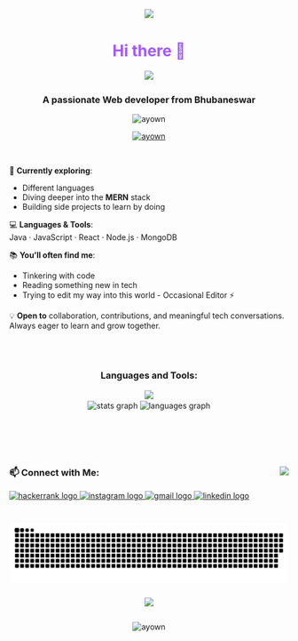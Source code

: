 <div align="center">

  <img src="https://user-images.githubusercontent.com/74038190/225813708-98b745f2-7d22-48cf-9150-083f1b00d6c9.gif"/>
  <h1 style="color: #a259ff;">Hi there 👋</h1>
  <img src="https://readme-typing-svg.herokuapp.com/?font=Righteous&size=30&center=true&vCenter=true&width=500&height=70&duration=3700&lines=Code,+coffee,+and+creativity+inside!;Namaste🙏+I'm+Ayan;Explore,+fork,+star,+and+repeat!;" />

</div>


<h3 align="center">A passionate Web developer from Bhubaneswar</h3>

<p align="center"> <img src="https://komarev.com/ghpvc/?username=ayown&label=Profile%20views&color=0e75b6&style=flat" alt="ayown" /> </p>

<p align="center"> <a href="https://github.com/ryo-ma/github-profile-trophy"><img src="https://github-profile-trophy.vercel.app/?username=ayown" alt="ayown" /></a> </p>

<p align="center"> <a href="https://twitter.com/" target="blank"><img src="https://img.shields.io/twitter/follow/?logo=twitter&style=for-the-badge" alt="" /></a> </p>

🔭 **Currently exploring**:  
- Different languages  
- Diving deeper into the **MERN** stack  
- Building side projects to learn by doing  

💻 **Languages & Tools**:  
Java · JavaScript · React · Node.js · MongoDB

📚 **You’ll often find me**:  
- Tinkering with code  
- Reading something new in tech  
- Trying to edit my way into this world - Occasional Editor ⚡

💡 **Open to** collaboration, contributions, and meaningful tech conversations. Always eager to learn and grow together.

<br><br>

###
<h3 align="center">Languages and Tools:</h3>
<div align="center">
  <img src="https://skillicons.dev/icons?i=js,react,nodejs,html,css,tailwindcss,mongodb,python,java,git,github,vercel&theme=dark" />
</div>


<div align="center">
  <img src="https://github-readme-stats.vercel.app/api?username=ayown&hide_title=false&hide_rank=false&show_icons=true&include_all_commits=true&count_private=true&disable_animations=false&theme=dracula&locale=en&hide_border=false" height="150" alt="stats graph"  />
  <img src="https://github-readme-stats.vercel.app/api/top-langs?username=ayown&locale=en&hide_title=false&layout=compact&card_width=320&langs_count=5&theme=dracula&hide_border=false" height="150" alt="languages graph"  />
</div>


<br><br>



<div align="center">
  <!--<img src="https://cdn.jsdelivr.net/gh/devicons/devicon/icons/aftereffects/aftereffects-original.svg" height="40" alt="aftereffects logo"  />
  <img width="12" />
  <img src="https://cdn.jsdelivr.net/gh/devicons/devicon@latest/icons/premierepro/premierepro-original.svg" height="40" alt="premiere pro logo"  />
  <img width="12" />
  <img src="https://cdn.jsdelivr.net/gh/devicons/devicon@latest/icons/photoshop/photoshop-original.svg" alt="photoshop logo" height="40"/>
  <img width="12" /?>
  <img src="https://cdn.jsdelivr.net/gh/devicons/devicon/icons/canva/canva-original.svg" height="40" alt="Canva logo"  />
  <img width="12" />
  <img src="https://cdn.jsdelivr.net/gh/devicons/devicon@latest/icons/eclipse/eclipse-original-wordmark.svg" height="40" alt="eclipse logo"  />
  <img width="12" />
  <img src="https://imgs.search.brave.com/29qrMkUQXtvymObc4BhOwGhocqLG5P2mXzRG9yB_X9g/rs:fit:860:0:0:0/g:ce/aHR0cHM6Ly9pbWFn/ZXMuc2Vla2xvZ28u/Y29tL2xvZ28tcG5n/LzMzLzEvZXhwcmVz/cy1qcy1sb2dvLXBu/Z19zZWVrbG9nby0z/Mzk4NTAucG5n" height="40" alt="express logo"  />
  <img width="12" />
  <img src="https://cdn.jsdelivr.net/gh/devicons/devicon@latest/icons/mysql/mysql-original-wordmark.svg" height="40" alt="mysql logo"  />
  <img width="12" />
  <img src="https://cdn.jsdelivr.net/gh/devicons/devicon/icons/pycharm/pycharm-original.svg" height="40" alt="pycharm logo"  />
  <img width="12" />
  <img src="https://cdn.jsdelivr.net/gh/devicons/devicon@latest/icons/java/java-original.svg" height="40" alt="java logo"  />
  <img width="12" />
  <img src="https://cdn.jsdelivr.net/gh/devicons/devicon@latest/icons/intellij/intellij-original.svg" height="40" alt="intellij logo"  />
  <img width="12" />
  <img src="https://cdn.jsdelivr.net/gh/devicons/devicon@latest/icons/vscode/vscode-original.svg" height="40" alt="vscode logo"  />
  <img width="12" />
  <img src="https://cdn.jsdelivr.net/gh/devicons/devicon/icons/cplusplus/cplusplus-original.svg" height="40" alt="cplusplus logo"  />
  <img width="12" />
--!>
  
  <br>

###

<img align="right" height="100" src="https://encrypted-tbn0.gstatic.com/images?q=tbn:ANd9GcQ5AcolCenvJRkD959zamxyxXg1w4cVJlnz1A&s" />

###

<h3 align="left">📫 Connect with Me:</h3>
<p align="left"></p>
<div align="left">
  <a href="https://www.hackerrank.com/profile/bhattacharjeeay1" target="_blank">
    <img src="https://img.shields.io/static/v1?message=HackerRank&logo=hackerrank&label=&color=2EC866&logoColor=white&labelColor=&style=for-the-badge" height="35" alt="hackerrank logo"  />
  </a>
  <a href="https://www.instagram.com/ay.awnnn/" target="_blank">
    <img src="https://img.shields.io/static/v1?message=Instagram&logo=instagram&label=&color=E4405F&logoColor=white&labelColor=&style=for-the-badge" height="35" alt="instagram logo"  />
  </a>
  </a>
  <a href="bhattacharjeeayan93@gmail.com" target="_blank">
    <img src="https://img.shields.io/static/v1?message=Gmail&logo=gmail&label=&color=D14836&logoColor=white&labelColor=&style=for-the-badge" height="35" alt="gmail logo"  />
  </a>
  <a href="https://www.linkedin.com/in/ayan-bhattacharjee-6b8ab534a/" target="_blank">
    <img src="https://img.shields.io/static/v1?message=LinkedIn&logo=linkedin&label=&color=0077B5&logoColor=white&labelColor=&style=for-the-badge" height="35" alt="linkedin logo"  />
  </a>
</div>

###

<br clear="both">

<div align="center"><img src="https://raw.githubusercontent.com/ayown/ayown/output/github-snake.svg" alt="Snake animation" /></div>

###

<div align="center">
  <img src="https://profile-counter.glitch.me/ayown/count.svg?"  />
</div>

###



<div align="center">
  <img align="center" src="https://github-readme-streak-stats.herokuapp.com/?user=ayown&" alt="ayown" />
</div>


